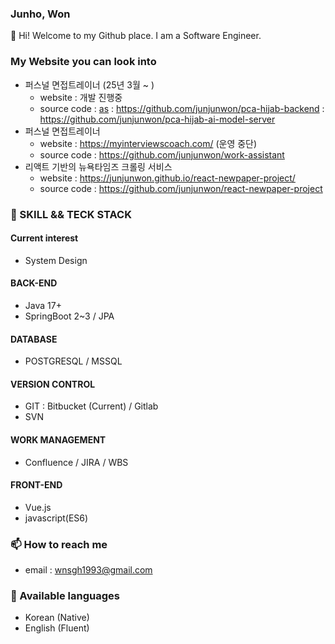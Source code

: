 ### Junho, Won
👋   Hi! Welcome to my Github place. I am a Software Engineer.

### My Website you can look into
- 퍼스널 면접트레이너 (25년 3월 ~ )
  - website : 개발 진행중
  - source code
    : [as](https://github.com/junjunwon/pca-hijab-front)
    : https://github.com/junjunwon/pca-hijab-backend
    : https://github.com/junjunwon/pca-hijab-ai-model-server
- 퍼스널 면접트레이너
  - website : https://myinterviewscoach.com/ (운영 중단)
  - source code : https://github.com/junjunwon/work-assistant
- 리액트 기반의 뉴욕타임즈 크롤링 서비스
  - website : https://junjunwon.github.io/react-newpaper-project/
  - source code : https://github.com/junjunwon/react-newpaper-project

### 🔭   SKILL && TECK STACK
#### Current interest 
- System Design
#### BACK-END
- Java 17+
- SpringBoot 2~3 / JPA 
#### DATABASE
- POSTGRESQL / MSSQL
#### VERSION CONTROL
- GIT : Bitbucket (Current) / Gitlab
- SVN
#### WORK MANAGEMENT
- Confluence / JIRA / WBS
#### FRONT-END
- Vue.js
- javascript(ES6)


### 📫   How to reach me
- email : [wnsgh1993@gmail.com](mailto:wnsgh1993@gmail.com)

### 💬  Available languages 
- Korean (Native)
- English (Fluent)


<!--
**junjunwon/junjunwon** is a ✨ _special_ ✨ repository because its `README.md` (this file) appears on your GitHub profile.

Here are some ideas to get you started:

- 🔭 I’m currently working on ...
- 🌱 I’m currently learning ...
- 👯 I’m looking to collaborate on ...
- 🤔 I’m looking for help with ...
- 💬 Ask me about ...
- 📫 How to reach me: ...
- 😄 Pronouns: ...
- ⚡ Fun fact: ...
-->
